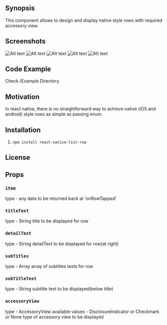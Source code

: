 ## Synopsis

This component allows to design and display native style rows with required accessory view.


## Screenshots

![Alt text](./Screeenshots/checkmarks.png?raw=true "Checkmarks") ![Alt text](./Screeenshots/mulitpleSubtitles.png?raw=true "Mulitple Subtitles") ![Alt text](./Screeenshots/disclosureIndicator.png?raw=true "Disclosure Indicator") ![Alt text](./Screeenshots/titles.png?raw=true "Titles") ![Alt text](./Screeenshots/details.png?raw=true "Details")

## Code Example

Check /Example Directory.

## Motivation

In react native, there is no straightforward way to achieve native (iOS and android) style rows as simple as passing enum.

## Installation

1. `npm install react-native-list-row`

## License

## Props

### `item`
type - any
data to be returned back at 'onRowTapped'

### `titleText`
type - String
title to be displayed for row

### `detailText`
type - String
detailText to be displayed for row(at right)

### `subTitles`
type - Array
array of subtitles texts for row

### `subTitleText`
type - String
subtitle text to be displayed(below title)


### `accessoryView`
type - AccessoryView
available values - DisclosureIndicator or Checkmark or None
type of accessory view to be displayed



